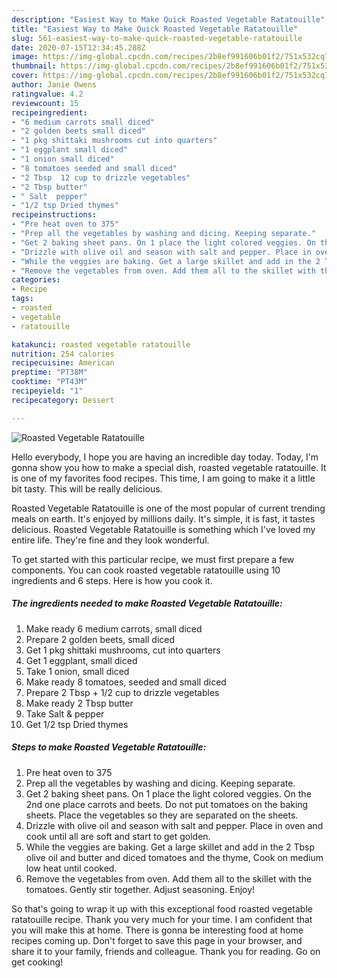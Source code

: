 ```yaml
---
description: "Easiest Way to Make Quick Roasted Vegetable Ratatouille"
title: "Easiest Way to Make Quick Roasted Vegetable Ratatouille"
slug: 561-easiest-way-to-make-quick-roasted-vegetable-ratatouille
date: 2020-07-15T12:34:45.288Z
image: https://img-global.cpcdn.com/recipes/2b8ef991606b01f2/751x532cq70/roasted-vegetable-ratatouille-recipe-main-photo.jpg
thumbnail: https://img-global.cpcdn.com/recipes/2b8ef991606b01f2/751x532cq70/roasted-vegetable-ratatouille-recipe-main-photo.jpg
cover: https://img-global.cpcdn.com/recipes/2b8ef991606b01f2/751x532cq70/roasted-vegetable-ratatouille-recipe-main-photo.jpg
author: Janie Owens
ratingvalue: 4.2
reviewcount: 15
recipeingredient:
- "6 medium carrots small diced"
- "2 golden beets small diced"
- "1 pkg shittaki mushrooms cut into quarters"
- "1 eggplant small diced"
- "1 onion small diced"
- "8 tomatoes seeded and small diced"
- "2 Tbsp  12 cup to drizzle vegetables"
- "2 Tbsp butter"
- " Salt  pepper"
- "1/2 tsp Dried thymes"
recipeinstructions:
- "Pre heat oven to 375"
- "Prep all the vegetables by washing and dicing. Keeping separate."
- "Get 2 baking sheet pans. On 1 place the light colored veggies. On the 2nd one place carrots and beets. Do not put tomatoes on the baking sheets. Place the vegetables so they are separated on the sheets."
- "Drizzle with olive oil and season with salt and pepper. Place in oven and cook until all are soft and start to get golden."
- "While the veggies are baking. Get a large skillet and add in the 2 Tbsp olive oil and butter and diced tomatoes and the thyme, Cook on medium low heat until cooked."
- "Remove the vegetables from oven. Add them all to the skillet with the tomatoes. Gently stir together. Adjust seasoning. Enjoy!"
categories:
- Recipe
tags:
- roasted
- vegetable
- ratatouille

katakunci: roasted vegetable ratatouille 
nutrition: 254 calories
recipecuisine: American
preptime: "PT38M"
cooktime: "PT43M"
recipeyield: "1"
recipecategory: Dessert

---
```



![Roasted Vegetable Ratatouille](https://img-global.cpcdn.com/recipes/2b8ef991606b01f2/751x532cq70/roasted-vegetable-ratatouille-recipe-main-photo.jpg)

Hello everybody, I hope you are having an incredible day today. Today, I'm gonna show you how to make a special dish, roasted vegetable ratatouille. It is one of my favorites food recipes. This time, I am going to make it a little bit tasty. This will be really delicious.



Roasted Vegetable Ratatouille is one of the most popular of current trending meals on earth. It's enjoyed by millions daily. It's simple, it is fast, it tastes delicious. Roasted Vegetable Ratatouille is something which I've loved my entire life. They're fine and they look wonderful.


To get started with this particular recipe, we must first prepare a few components. You can cook roasted vegetable ratatouille using 10 ingredients and 6 steps. Here is how you cook it.

<!--inarticleads1-->

##### The ingredients needed to make Roasted Vegetable Ratatouille:

1. Make ready 6 medium carrots, small diced
1. Prepare 2 golden beets, small diced
1. Get 1 pkg shittaki mushrooms, cut into quarters
1. Get 1 eggplant, small diced
1. Take 1 onion, small diced
1. Make ready 8 tomatoes, seeded and small diced
1. Prepare 2 Tbsp + 1/2 cup to drizzle vegetables
1. Make ready 2 Tbsp butter
1. Take  Salt &amp; pepper
1. Get 1/2 tsp Dried thymes




<!--inarticleads2-->

##### Steps to make Roasted Vegetable Ratatouille:

1. Pre heat oven to 375
1. Prep all the vegetables by washing and dicing. Keeping separate.
1. Get 2 baking sheet pans. On 1 place the light colored veggies. On the 2nd one place carrots and beets. Do not put tomatoes on the baking sheets. Place the vegetables so they are separated on the sheets.
1. Drizzle with olive oil and season with salt and pepper. Place in oven and cook until all are soft and start to get golden.
1. While the veggies are baking. Get a large skillet and add in the 2 Tbsp olive oil and butter and diced tomatoes and the thyme, Cook on medium low heat until cooked.
1. Remove the vegetables from oven. Add them all to the skillet with the tomatoes. Gently stir together. Adjust seasoning. Enjoy!




So that's going to wrap it up with this exceptional food roasted vegetable ratatouille recipe. Thank you very much for your time. I am confident that you will make this at home. There is gonna be interesting food at home recipes coming up. Don't forget to save this page in your browser, and share it to your family, friends and colleague. Thank you for reading. Go on get cooking!
